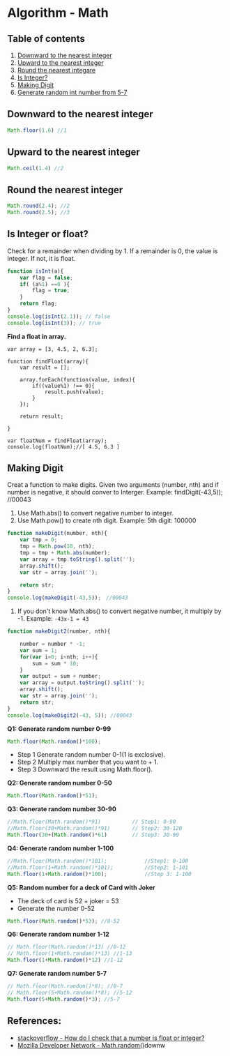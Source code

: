 # Algorithm - Math

## Table of contents
1. [Downward to the nearest integer](#downward-to-the-nearest-integer)
2. [Upward to the nearest integer](#upward-to-the-nearest-integer)
3. [Round the nearest integare](#round-the-nearest-integare)
4. [Is Integer?](#is-integer)
5. [Making Digit](#making-digit)
8. [Generate random int number from 5-7](#generate-random-int-number-from-5-7)


## Downward to the nearest integer
```js
Math.floor(1.6)	//1
```

## Upward to the nearest integer
```js
Math.ceil(1.4) //2
```

## Round the nearest integer
```js
Math.round(2.4); //2
Math.round(2.5); //3
```

## Is Integer or float?

Check for a remainder when dividing by 1. If a remainder is 0, the value is Integer. If not, it is float.


```js
function isInt(a){
	var flag = false;
	if( (a%1) ==0 ){
		flag = true;
	}
	return flag;
}
console.log(isInt(2.1)); // false
console.log(isInt(3)); // true
```

**Find a float in array.**

```
var array = [3, 4.5, 2, 6.3];

function findFloat(array){
	var result = [];

	array.forEach(function(value, index){
		if((value%1) !== 0){
			result.push(value);
		}
	});

	return result;

}

var floatNum = findFloat(array);
console.log(floatNum);//[ 4.5, 6.3 ]
```



## Making Digit
Creat a function to make digits. Given two arguments (number, nth) and if number is negative, it should conver to Interger. Example: findDigit(-43,5)); //00043

1. Use Math.abs() to convert negative number to integer.
2. Use Math.pow() to create nth digit. Example: 5th digit: 100000

```js
function makeDigit(number, nth){
	var tmp = 0;
	tmp = Math.pow(10, nth);
	tmp = tmp + Math.abs(number);
	var array = tmp.toString().split('');
	array.shift();
	var str = array.join('');

	return str;
}
console.log(makeDigit(-43,5));　//00043
```


1. If you don't know Math.abs() to convert negative number, it multiply by -1. Example: ``-43x-1 = 43``

```js
function makeDigit2(number, nth){

	number = number * -1;
	var sum = 1;
	for(var i=0; i<nth; i++){
		sum = sum * 10;
	}
	var output = sum + number;
	var array = output.toString().split('');
	array.shift();
	var str = array.join('');
	return str;
}
console.log(makeDigit2(-43, 5)); //00043
```
**Q1: Generate random number 0-99**

```js
Math.floor(Math.random()*100);
```
- Step 1 Generate random number 0-1(1 is exclosive).
- Step 2 Multiply max number that you want to + 1.
- Step 3 Downward the result using Math.floor().

**Q2: Generate random number 0-50**
```js
Math.floor(Math.random()*51);
```

**Q3: Generate random number 30-90**

```js
//Math.floor(Math.random()*91)          // Step1: 0-90
//Math.floor(30+Math.random()*91)       // Step2: 30-120
Math.floor(30+(Math.random()*61)        // Step3: 30-90
```

**Q4: Generate random number 1-100**
```js
//Math.floor(Math.random()*101);            //Step1: 0-100
//Math.floor(1+Math.random()*101);          //Step2: 1-101
Math.floor(1+Math.random()*100);            //Step 3: 1-100
```


**Q5: Random number for a deck of Card with Joker**
- The deck of card is 52 + joker = 53
- Generate the number 0-52
```js
Math.floor(Math.random()*53); //0-52
```

**Q6: Generate random number 1-12**
```js
// Math.floor(Math.random()*13) //0-12
// Math.floor(1+Math.random()*13) //1-13
Math.floor(1+Math.random()*12) //1-12
```


**Q7: Generate random number 5-7**
```js
// Math.floor(Math.random()*8); //0-7
// Math.floor(5+Math.random()*8); //5-12
Math.floor(5+Math.random()*3); //5-7
```








## References:
- [stackoverflow - How do I check that a number is float or integer?](http://stackoverflow.com/questions/3885817/how-do-i-check-that-a-number-is-float-or-integer)
- [Mozilla Developer Network - Math.random()](https://developer.mozilla.org/en-US/docs/Web/JavaScript/Reference/Global_Objects/Math/random)downw


